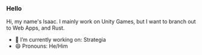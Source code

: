 ### Hello
Hi, my name's Isaac. I mainly work on Unity Games, but I want to branch out to Web Apps, and Rust. 

- 🔭 I’m currently working on: Strategia
- 😄 Pronouns: He/Him

